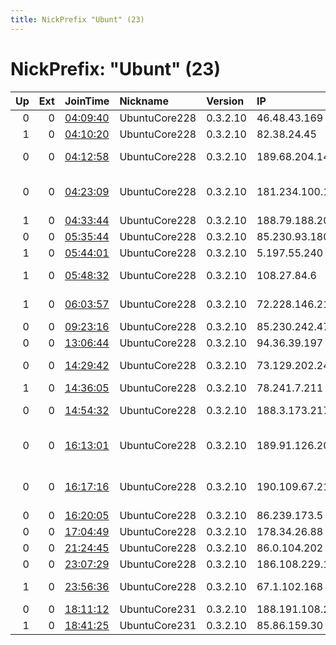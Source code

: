 ```yaml
---
title: NickPrefix "Ubunt" (23)
---
```


# NickPrefix: "Ubunt" (23)

|   Up |   Ext | JoinTime                                                                                            | Nickname      | Version   | IP              | AS                                      | CC   |   ORp |   Dirp | OS    | Contact   |   eFamMembers |
|-----:|------:|:----------------------------------------------------------------------------------------------------|:--------------|:----------|:----------------|:----------------------------------------|:-----|------:|-------:|:------|:----------|--------------:|
|    0 |     0 | [04:09:40](https://metrics.torproject.org/rs.html#details/9342D936E41CC0A9DE1A99012D34C1501417FEC7) | UbuntuCore228 | 0.3.2.10  | 46.48.43.169    | LLC KomTehCentr                         | ru   | 43049 |      0 | Linux | None      |             1 |
|    1 |     0 | [04:10:20](https://metrics.torproject.org/rs.html#details/0FBE33117A1C685E3FB3C87F03CC6E6A99C5A5EC) | UbuntuCore228 | 0.3.2.10  | 82.38.24.45     | Virgin Media Limited                    | gb   | 33301 |      0 | Linux | None      |             1 |
|    0 |     0 | [04:12:58](https://metrics.torproject.org/rs.html#details/E36DFB2CDB779664A86D081831E8823F6D6AD6DE) | UbuntuCore228 | 0.3.2.10  | 189.68.204.148  | TELEFu00D4NICA BRASIL S.A               | br   | 41369 |      0 | Linux | None      |             1 |
|    0 |     0 | [04:23:09](https://metrics.torproject.org/rs.html#details/C13370467652058D447F47AAC4DB9CEBEB245A9E) | UbuntuCore228 | 0.3.2.10  | 181.234.100.188 | COLOMBIA TELECOMUNICACIONES S.A. ESP    | co   | 43659 |      0 | Linux | None      |             1 |
|    1 |     0 | [04:33:44](https://metrics.torproject.org/rs.html#details/D5E38D072E0385CFA2ACBCFBBFFF60224A97000E) | UbuntuCore228 | 0.3.2.10  | 188.79.188.206  | Orange Espagne SA                       | es   | 38771 |      0 | Linux | None      |             1 |
|    0 |     0 | [05:35:44](https://metrics.torproject.org/rs.html#details/D65A8EBAAEFD76B6E6A87602CBA6656DBAEE97A4) | UbuntuCore228 | 0.3.2.10  | 85.230.93.180   | Telenor Norge AS                        | se   | 37193 |      0 | Linux | None      |             1 |
|    1 |     0 | [05:44:01](https://metrics.torproject.org/rs.html#details/71EE1539DACD5B96BFF19755EE3257623861CAE9) | UbuntuCore228 | 0.3.2.10  | 5.197.55.240    | AG Telecom LTD.                         | az   | 34883 |      0 | Linux | None      |             1 |
|    1 |     0 | [05:48:32](https://metrics.torproject.org/rs.html#details/F4A4E43DB145AE668C78A5225802F04A8DF784EB) | UbuntuCore228 | 0.3.2.10  | 108.27.84.6     | MCI Communications Services, Inc. d/b/a | us   | 36869 |      0 | Linux | None      |             1 |
|    1 |     0 | [06:03:57](https://metrics.torproject.org/rs.html#details/970B5BB4909B88EC0DECCCE8D99287C95F56D46D) | UbuntuCore228 | 0.3.2.10  | 72.228.146.217  | Time Warner Cable Internet LLC          | us   | 41627 |      0 | Linux | None      |             1 |
|    0 |     0 | [09:23:16](https://metrics.torproject.org/rs.html#details/6F4D231ACD7F2D92CECC078EDB691BDFA19001DC) | UbuntuCore228 | 0.3.2.10  | 85.230.242.47   | Telenor Norge AS                        | se   | 41387 |      0 | Linux | None      |             1 |
|    0 |     0 | [13:06:44](https://metrics.torproject.org/rs.html#details/43B044B593CE74F99CC42C97B66F8862EE398E84) | UbuntuCore228 | 0.3.2.10  | 94.36.39.197    | Tiscali SpA                             | it   | 44093 |      0 | Linux | None      |             1 |
|    0 |     0 | [14:29:42](https://metrics.torproject.org/rs.html#details/C1EB81F4672D175B9D191146E5AC2D8F80727EDA) | UbuntuCore228 | 0.3.2.10  | 73.129.202.247  | Comcast Cable Communications, LLC       | us   | 44118 |      0 | Linux | None      |             1 |
|    1 |     0 | [14:36:05](https://metrics.torproject.org/rs.html#details/A7FE4360081E061B01BA09CE5FC7C42AD74F9CBF) | UbuntuCore228 | 0.3.2.10  | 78.241.7.211    | Free SAS                                | fr   | 35629 |      0 | Linux | None      |             1 |
|    0 |     0 | [14:54:32](https://metrics.torproject.org/rs.html#details/9E3D0AB0C24EA29438540455E1F20818DC66289F) | UbuntuCore228 | 0.3.2.10  | 188.3.173.217   | Vodafone Net Iletisim Hizmetleri Anonim | tr   | 38611 |      0 | Linux | None      |             1 |
|    0 |     0 | [16:13:01](https://metrics.torproject.org/rs.html#details/FEB97BBBB8B6A187B4005C51B41246C5DADBC6E6) | UbuntuCore228 | 0.3.2.10  | 189.91.126.20   | Ver Tv Comunicau00E7u00F5es S/A         | br   | 41975 |      0 | Linux | None      |             1 |
|    0 |     0 | [16:17:16](https://metrics.torproject.org/rs.html#details/F445894D6484A7BB47821752A083822DD8B705C8) | UbuntuCore228 | 0.3.2.10  | 190.109.67.210  | BRASIL STARLINK TELECOMUNICACOES LTDA - | br   | 44349 |      0 | Linux | None      |             1 |
|    0 |     0 | [16:20:05](https://metrics.torproject.org/rs.html#details/3DDC556D8AB8B43E9EAF8803A9C31D6F45572696) | UbuntuCore228 | 0.3.2.10  | 86.239.173.5    | Orange                                  | fr   | 39413 |      0 | Linux | None      |             1 |
|    0 |     0 | [17:04:49](https://metrics.torproject.org/rs.html#details/BC560989E3DD6F3FDE05F6E43172A2EC99A639C5) | UbuntuCore228 | 0.3.2.10  | 178.34.26.88    | Rostelecom                              | ru   | 44211 |      0 | Linux | None      |             1 |
|    0 |     0 | [21:24:45](https://metrics.torproject.org/rs.html#details/8009BA2AD6C58A6A3E3D324FA29CC6741833DD98) | UbuntuCore228 | 0.3.2.10  | 86.0.104.202    | Virgin Media Limited                    | gb   | 33139 |      0 | Linux | None      |             1 |
|    0 |     0 | [23:07:29](https://metrics.torproject.org/rs.html#details/95DBC51E339F502EBF87232150B8AE1150807965) | UbuntuCore228 | 0.3.2.10  | 186.108.229.18  | Telecom Argentina S.A.                  | ar   | 34397 |      0 | Linux | None      |             1 |
|    1 |     0 | [23:56:36](https://metrics.torproject.org/rs.html#details/D4893236CB3F2DE61342C7405BE66AED6CDD2E8F) | UbuntuCore228 | 0.3.2.10  | 67.1.102.168    | Qwest Communications Company, LLC       | us   | 45075 |      0 | Linux | None      |             1 |
|    0 |     0 | [18:11:12](https://metrics.torproject.org/rs.html#details/1EF2A86DC3BAB197F39F060ABF3B96B5DEB8CA36) | UbuntuCore231 | 0.3.2.10  | 188.191.108.221 | TOV LVS                                 | ua   | 36717 |      0 | Linux | None      |             1 |
|    1 |     0 | [18:41:25](https://metrics.torproject.org/rs.html#details/3A89A32CADF2826765A1935F2C3E214D24D318D4) | UbuntuCore231 | 0.3.2.10  | 85.86.159.30    | Euskaltel S.A.                          | es   | 44857 |      0 | Linux | None      |             1 |
